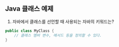 ## Java 클래스 예제

1. 자바에서 클래스를 선언할 때 사용되는 자바의 키워드는?

```java
public class MyClass {
    // 클래스 멤버 변수, 메서드 등을 정의할 수 있다.
}
